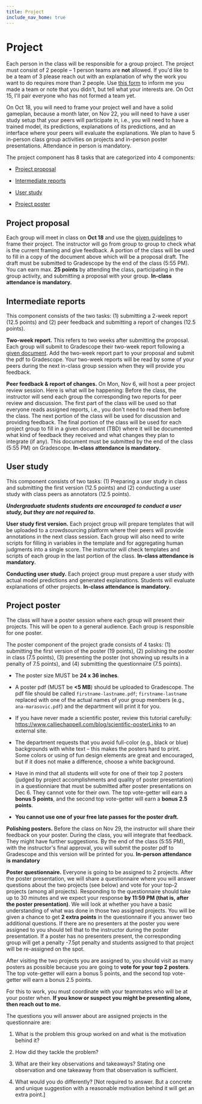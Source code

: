 ```yaml
---
title: Project
include_nav_home: true
---
```


# Project

Each person in the class will be responsible for a group project. The project must consist of 2 people – 1 person teams are **not** allowed. If you'd like to be a team of 3 please reach out with an explanation of why the work you want to do requires more than 2 people. Use [this form](https://forms.gle/XQQY6DRKZC32n3hZA) to inform me you made a team or note that you didn't, but tell what your interests are. On Oct 15, I'll pair everyone who has not formed a team yet. 


 On Oct 18, you will need to frame your project well and have a solid gameplan, because a month later, on Nov 22, you will need to have a user study setup that your peers will participate in, i.e., you will need to have a trained model, its predictions, explanations of its predictions, and an interface where your peers will evaluate the explanations. We plan to have 5 in-person class group activities on projects and in-person poster presentations. Attendance in person is mandatory. 

The project component has 8 tasks that are categorized into 4 components:

* [Project proposal](https://utah-explainability.github.io/assignments/project/#project-proposal)

* [Intermediate reports](https://utah-explainability.github.io/assignments/project/#intermediate-reports)

* [User study](https://utah-explainability.github.io/assignments/project/#user-study)

* [Project poster](https://utah-explainability.github.io/assignments/project/#user-study)


## Project proposal 

Each group will meet in class on **Oct 18** and use the [given guidelines](https://docs.google.com/document/d/10qKuAir6knqrvNVja9jsXvV6OzsMtUluQU3LOvgJTEs/edit#bookmark=id.f085ab9d4h9m) to frame their project. The instructor will go from group to group to check what is the current framing and give feedback. A portion of the class will be used to fill in a copy of the document above which will be a proposal draft. The draft must be submitted to Gradescope by the end of the class (5:55 PM). You can earn max. **25 points** by attending the class, participating in the group activity, and submitting a proposal with your group. **In-class attendance is mandatory.**

## Intermediate reports

This component consists of the two tasks: (1) submitting a 2-week report (12.5 points) and (2) peer feedback and submitting a report of changes (12.5 points). 

**Two-week report.** This refers to two weeks after submitting the proposal. Each group will submit to Gradescope their two-week report following a [given document](https://docs.google.com/document/d/10qKuAir6knqrvNVja9jsXvV6OzsMtUluQU3LOvgJTEs/edit#bookmark=id.tzc3n4cg7ql2). Add the two-week report part to your proposal and submit the pdf to Gradescope. Your two-week reports will be read by some of your peers during the next in-class group session when they will provide you feedback.

**Peer feedback & report of changes.** On Mon, Nov 6, will host a peer project review session. Here is what will be happening: Before the class, the instructor will send each group the corresponding two reports for peer review and discussion. The first part of the class will be used so that everyone reads assigned reports, i.e., you don't need to read them before the class. The next portion of the class will be used for discussion and providing feedback. The final portion of the class will be used for each project group to fill in a given document (TBD) where it will be documented what kind of feedback they received and what changes they plan to integrate (if any). This document must be submitted by the end of the class (5:55 PM) on Gradescope. **In-class attendance is mandatory.**

## User study

This component consists of two tasks: (1) Preparing a user study in class and submitting the first version (12.5 points) and (2) conducting a user study with class peers as annotators (12.5 points). 

___Undergraduate students students are encouraged to conduct a user study, but they are not required to.___

**User study first version.** Each project group will prepare templates that will be uploaded to a crowdsourcing platform where their peers will provide annotations in the next class session. Each group will also need to write scripts for filling in variables in the template and for aggregating human judgments into a single score. The instructor will check templates and scripts of each group in the last portion of the class. **In-class attendance is mandatory.**

**Conducting user study.** Each project group must prepare a user study with actual model predictions and generated explanations. Students will evaluate explanations of other projects. **In-class attendance is mandatory.**


## Project poster 

The class will have a poster session where each group will present their projects. This will be open to a general audience. Each group is responsible for one poster.

The poster component of the project grade consists of 4 tasks: (1) submitting the first version of the poster (19 points), (2) polishing the poster in class (7.5 points), (3) presenting the poster (not showing up results in a penalty of 7.5 points), and (4) submitting the questionnaire (7.5 points). 

* The poster size MUST be **24 x 36 inches**.

* A poster pdf (MUST be **<5 MB**) should be uploaded to Gradescope. The pdf file should be called `firstname-lastname.pdf`; `firstname-lastname` replaced with one of the actual names of your group members (e.g., `ana-marasovic.pdf`) and the department will print it for you.

* If you have never made a scientific poster, review this tutorial carefully: https://www.calliechappell.com/blog/scientific-posterLinks to an external site.

* The department requests that you avoid full-color (e.g., black or blue) backgrounds with white text – this makes the posters hard to print. Some colors or using of fun design elements are great and encouraged, but if it does not make a difference, choose a white background.

* Have in mind that all students will vote for one of their top 2 posters (judged by project accomplishments and quality of poster presentation) in a questionniare that must be submitted after poster presentations on Dec 6. They cannot vote for their own. The top vote-getter will earn a **bonus 5 points**, and the second top vote-getter will earn a **bonus 2.5 points**.

* **You cannot use one of your free late passes for the poster draft.**

**Polishing posters.** Before the class on Nov 29, the instructor will share their feedback on your poster. During the class, you will integrate that feedback. They might have further suggestions. By the end of the class (5:55 PM), with the instructor's final approval, you will submit the poster pdf to Gradescope and this version will be printed for you. **In-person attendance is mandatory**


**Poster questionnaire.** Everyone is going to be assigned to 2 projects. After the poster presentation, we will share a questionnaire where you will answer questions about the two projects (see below) and vote for your top-2 projects (among all projects). Responding to the questionnaire should take up to 30 minutes and we expect your response **by 11:59 PM (that is, after the poster presentation)**. We will look at whether you have a basic understanding of what was done in those two assigned projects. You will be given a chance to get **2 extra points** in the questionnaire if you answer two additional questions. If there are no presenters at the poster you were assigned to you should tell that to the instructor during the poster presentation. If a poster has no presenters present, the corresponding group will get a penalty -7.5pt penalty and students assigned to that project will be re-assigned on the spot.

After visiting the two projects you are assigned to, you should visit as many posters as possible because you are going to **vote for your top 2 posters**. The top vote-getter will earn a bonus 5 points, and the second top vote-getter will earn a bonus 2.5 points.

For this to work, you must coordinate with your teammates who will be at your poster when. **If you know or suspect you might be presenting alone, then reach out to me.**

The questions you will answer about are assigned projects in the questionnaire are:

1. What is the problem this group worked on and what is the motivation behind it?

2. How did they tackle the problem? 

3. What are their key observations and takeaways? Stating one observation and one takeaway from that observation is sufficient.

4. What would you do differently? [Not required to answer. But a concrete and unique suggestion with a reasonable motivation behind it will get an extra point.]